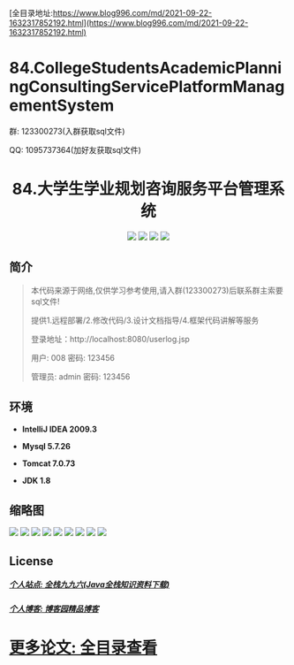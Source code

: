 [全目录地址:https://www.blog996.com/md/2021-09-22-1632317852192.html](https://www.blog996.com/md/2021-09-22-1632317852192.html)
# 84.CollegeStudentsAcademicPlanningConsultingServicePlatformManagementSystem

<p>群: 123300273(入群获取sql文件)</p>
<p>QQ: 1095737364(加好友获取sql文件)</p>

<p><h1 align="center">84.大学生学业规划咨询服务平台管理系统</h1></p>

<p align="center">
	<img src="https://img.shields.io/badge/jdk-1.8-orange.svg"/>
    <img src="https://img.shields.io/badge/servlet-1.8-lightgrey.svg"/>
    <img src="https://img.shields.io/badge/jdbc-3.x-blue.svg"/>
    <img src="https://img.shields.io/badge/jsp-3.x-blue.svg"/>
</p>

## 简介

> 本代码来源于网络,仅供学习参考使用,请入群(123300273)后联系群主索要sql文件!
>
> 提供1.远程部署/2.修改代码/3.设计文档指导/4.框架代码讲解等服务
>
> 登录地址：http://localhost:8080/userlog.jsp
>
> 用户: 008   密码: 123456
>
> 管理员: admin   密码: 123456
>



## 环境

- <b>IntelliJ IDEA 2009.3</b>

- <b>Mysql 5.7.26</b>

- <b>Tomcat 7.0.73</b>

- <b>JDK 1.8</b>


## 缩略图

![](https://img2022.cnblogs.com/blog/588112/202202/588112-20220208181000432-1954197889.png)
![](https://img2022.cnblogs.com/blog/588112/202202/588112-20220208181011879-2030626985.png)
![](https://img2022.cnblogs.com/blog/588112/202202/588112-20220208181018080-535365772.png)
![](https://img2022.cnblogs.com/blog/588112/202202/588112-20220208181024357-1306162944.png)
![](https://img2022.cnblogs.com/blog/588112/202202/588112-20220208181030533-471418386.png)
![](https://img2022.cnblogs.com/blog/588112/202202/588112-20220208181037725-739051197.png)
![](https://img2022.cnblogs.com/blog/588112/202202/588112-20220208181043231-1445541110.png)
![](https://img2022.cnblogs.com/blog/588112/202202/588112-20220208181054649-510526814.png)
![](https://img2022.cnblogs.com/blog/588112/202202/588112-20220208181059806-492340966.png)


## License

##### [个人站点: 全栈九九六(Java全栈知识资料下载)](https://www.blog996.com/)
##### [个人博客: 博客园精品博客](https://www.cnblogs.com/yysbolg/)
# [更多论文: 全目录查看](https://www.blog996.com/md/2021-09-22-1632317852192.html)

